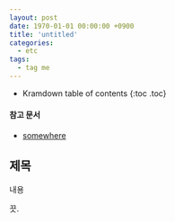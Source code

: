 ```yaml
---
layout: post
date: 1970-01-01 00:00:00 +0900
title: 'untitled'
categories:
  - etc
tags:
  - tag me
---
```


* Kramdown table of contents
{:toc .toc}

#### 참고 문서

- [somewhere](somewhere)

## 제목

내용

끗.
